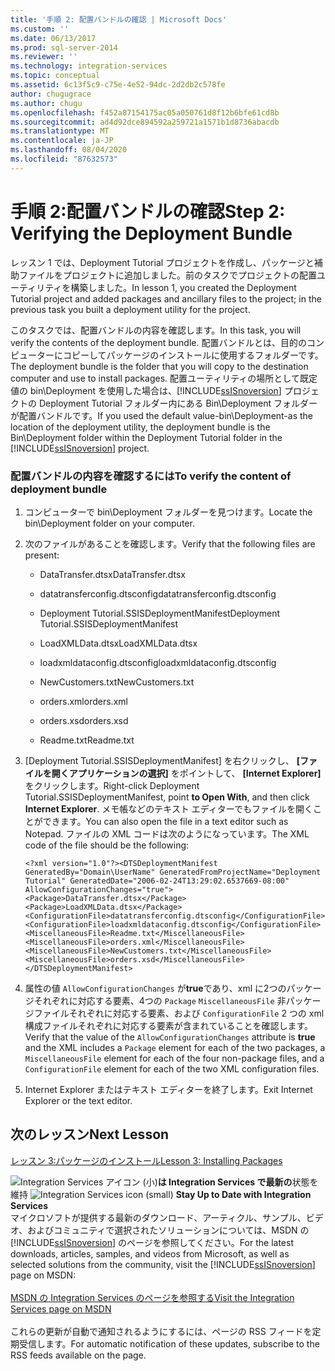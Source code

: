 ```yaml
---
title: '手順 2: 配置バンドルの確認 | Microsoft Docs'
ms.custom: ''
ms.date: 06/13/2017
ms.prod: sql-server-2014
ms.reviewer: ''
ms.technology: integration-services
ms.topic: conceptual
ms.assetid: 6c13f5c9-c75e-4e52-94dc-2d2db2c578fe
author: chugugrace
ms.author: chugu
ms.openlocfilehash: f452a87154175ac05a050761d8f12b6bfe61cd8b
ms.sourcegitcommit: ad4d92dce894592a259721a1571b1d8736abacdb
ms.translationtype: MT
ms.contentlocale: ja-JP
ms.lasthandoff: 08/04/2020
ms.locfileid: "87632573"
---
```

# <a name="step-2-verifying-the-deployment-bundle"></a><span data-ttu-id="2b2a5-102">手順 2:配置バンドルの確認</span><span class="sxs-lookup"><span data-stu-id="2b2a5-102">Step 2: Verifying the Deployment Bundle</span></span>
  <span data-ttu-id="2b2a5-103">レッスン 1 では、Deployment Tutorial プロジェクトを作成し、パッケージと補助ファイルをプロジェクトに追加しました。前のタスクでプロジェクトの配置ユーティリティを構築しました。</span><span class="sxs-lookup"><span data-stu-id="2b2a5-103">In lesson 1, you created the Deployment Tutorial project and added packages and ancillary files to the project; in the previous task you built a deployment utility for the project.</span></span>  
  
 <span data-ttu-id="2b2a5-104">このタスクでは、配置バンドルの内容を確認します。</span><span class="sxs-lookup"><span data-stu-id="2b2a5-104">In this task, you will verify the contents of the deployment bundle.</span></span> <span data-ttu-id="2b2a5-105">配置バンドルとは、目的のコンピューターにコピーしてパッケージのインストールに使用するフォルダーです。</span><span class="sxs-lookup"><span data-stu-id="2b2a5-105">The deployment bundle is the folder that you will copy to the destination computer and use to install packages.</span></span> <span data-ttu-id="2b2a5-106">配置ユーティリティの場所として既定値の bin\Deployment を使用した場合は、[!INCLUDE[ssISnoversion](../includes/ssisnoversion-md.md)] プロジェクトの Deployment Tutorial フォルダー内にある Bin\Deployment フォルダーが配置バンドルです。</span><span class="sxs-lookup"><span data-stu-id="2b2a5-106">If you used the default value-bin\Deployment-as the location of the deployment utility, the deployment bundle is the Bin\Deployment folder within the Deployment Tutorial folder in the [!INCLUDE[ssISnoversion](../includes/ssisnoversion-md.md)] project.</span></span>  
  
### <a name="to-verify-the-content-of-deployment-bundle"></a><span data-ttu-id="2b2a5-107">配置バンドルの内容を確認するには</span><span class="sxs-lookup"><span data-stu-id="2b2a5-107">To verify the content of deployment bundle</span></span>  
  
1.  <span data-ttu-id="2b2a5-108">コンピューターで bin\Deployment フォルダーを見つけます。</span><span class="sxs-lookup"><span data-stu-id="2b2a5-108">Locate the bin\Deployment folder on your computer.</span></span>  
  
2.  <span data-ttu-id="2b2a5-109">次のファイルがあることを確認します。</span><span class="sxs-lookup"><span data-stu-id="2b2a5-109">Verify that the following files are present:</span></span>  
  
    -   <span data-ttu-id="2b2a5-110">DataTransfer.dtsx</span><span class="sxs-lookup"><span data-stu-id="2b2a5-110">DataTransfer.dtsx</span></span>  
  
    -   <span data-ttu-id="2b2a5-111">datatransferconfig.dtsconfig</span><span class="sxs-lookup"><span data-stu-id="2b2a5-111">datatransferconfig.dtsconfig</span></span>  
  
    -   <span data-ttu-id="2b2a5-112">Deployment Tutorial.SSISDeploymentManifest</span><span class="sxs-lookup"><span data-stu-id="2b2a5-112">Deployment Tutorial.SSISDeploymentManifest</span></span>  
  
    -   <span data-ttu-id="2b2a5-113">LoadXMLData.dtsx</span><span class="sxs-lookup"><span data-stu-id="2b2a5-113">LoadXMLData.dtsx</span></span>  
  
    -   <span data-ttu-id="2b2a5-114">loadxmldataconfig.dtsconfig</span><span class="sxs-lookup"><span data-stu-id="2b2a5-114">loadxmldataconfig.dtsconfig</span></span>  
  
    -   <span data-ttu-id="2b2a5-115">NewCustomers.txt</span><span class="sxs-lookup"><span data-stu-id="2b2a5-115">NewCustomers.txt</span></span>  
  
    -   <span data-ttu-id="2b2a5-116">orders.xml</span><span class="sxs-lookup"><span data-stu-id="2b2a5-116">orders.xml</span></span>  
  
    -   <span data-ttu-id="2b2a5-117">orders.xsd</span><span class="sxs-lookup"><span data-stu-id="2b2a5-117">orders.xsd</span></span>  
  
    -   <span data-ttu-id="2b2a5-118">Readme.txt</span><span class="sxs-lookup"><span data-stu-id="2b2a5-118">Readme.txt</span></span>  
  
3.  <span data-ttu-id="2b2a5-119">[Deployment Tutorial.SSISDeploymentManifest] を右クリックし、 **[ファイルを開くアプリケーションの選択]** をポイントして、 **[Internet Explorer]** をクリックします。</span><span class="sxs-lookup"><span data-stu-id="2b2a5-119">Right-click Deployment Tutorial.SSISDeploymentManifest, point **to Open With**, and then click **Internet Explorer**.</span></span> <span data-ttu-id="2b2a5-120">メモ帳などのテキスト エディターでもファイルを開くことができます。</span><span class="sxs-lookup"><span data-stu-id="2b2a5-120">You can also open the file in a text editor such as Notepad.</span></span> <span data-ttu-id="2b2a5-121">ファイルの XML コードは次のようになっています。</span><span class="sxs-lookup"><span data-stu-id="2b2a5-121">The XML code of the file should be the following:</span></span>  
  
     `<?xml version="1.0"?><DTSDeploymentManifest GeneratedBy="Domain\UserName" GeneratedFromProjectName="Deployment Tutorial" GeneratedDate="2006-02-24T13:29:02.6537669-08:00" AllowConfigurationChanges="true"><Package>DataTransfer.dtsx</Package><Package>LoadXMLData.dtsx</Package><ConfigurationFile>datatransferconfig.dtsconfig</ConfigurationFile><ConfigurationFile>loadxmldataconfig.dtsconfig</ConfigurationFile><MiscellaneousFile>Readme.txt</MiscellaneousFile><MiscellaneousFile>orders.xml</MiscellaneousFile><MiscellaneousFile>NewCustomers.txt</MiscellaneousFile><MiscellaneousFile>orders.xsd</MiscellaneousFile></DTSDeploymentManifest>`  
  
4.  <span data-ttu-id="2b2a5-122">属性の値 `AllowConfigurationChanges` が**true**であり、xml に2つのパッケージそれぞれに対応する要素、4つの `Package` `MiscellaneousFile` 非パッケージファイルそれぞれに対応する要素、および `ConfigurationFile` 2 つの xml 構成ファイルそれぞれに対応する要素が含まれていることを確認します。</span><span class="sxs-lookup"><span data-stu-id="2b2a5-122">Verify that the value of the `AllowConfigurationChanges` attribute is **true** and the XML includes a `Package` element for each of the two packages, a `MiscellaneousFile` element for each of the four non-package files, and a `ConfigurationFile` element for each of the two XML configuration files.</span></span>  
  
5.  <span data-ttu-id="2b2a5-123">Internet Explorer またはテキスト エディターを終了します。</span><span class="sxs-lookup"><span data-stu-id="2b2a5-123">Exit Internet Explorer or the text editor.</span></span>  
  
## <a name="next-lesson"></a><span data-ttu-id="2b2a5-124">次のレッスン</span><span class="sxs-lookup"><span data-stu-id="2b2a5-124">Next Lesson</span></span>  
 [<span data-ttu-id="2b2a5-125">レッスン 3:パッケージのインストール</span><span class="sxs-lookup"><span data-stu-id="2b2a5-125">Lesson 3: Installing Packages</span></span>](../integration-services/lesson-3-install-ssis-package.md)  
  
<span data-ttu-id="2b2a5-126">![Integration Services アイコン (小)](media/dts-16.gif "Integration Services のアイコン (小)")**は Integration Services で最新の**状態を維持  </span><span class="sxs-lookup"><span data-stu-id="2b2a5-126">![Integration Services icon (small)](media/dts-16.gif "Integration Services icon (small)")  **Stay Up to Date with Integration Services**</span></span><br /> <span data-ttu-id="2b2a5-127">マイクロソフトが提供する最新のダウンロード、アーティクル、サンプル、ビデオ、およびコミュニティで選択されたソリューションについては、MSDN の [!INCLUDE[ssISnoversion](../includes/ssisnoversion-md.md)] のページを参照してください。</span><span class="sxs-lookup"><span data-stu-id="2b2a5-127">For the latest downloads, articles, samples, and videos from Microsoft, as well as selected solutions from the community, visit the [!INCLUDE[ssISnoversion](../includes/ssisnoversion-md.md)] page on MSDN:</span></span><br /><br /> [<span data-ttu-id="2b2a5-128">MSDN の Integration Services のページを参照する</span><span class="sxs-lookup"><span data-stu-id="2b2a5-128">Visit the Integration Services page on MSDN</span></span>](https://go.microsoft.com/fwlink/?LinkId=136655)<br /><br /> <span data-ttu-id="2b2a5-129">これらの更新が自動で通知されるようにするには、ページの RSS フィードを定期受信します。</span><span class="sxs-lookup"><span data-stu-id="2b2a5-129">For automatic notification of these updates, subscribe to the RSS feeds available on the page.</span></span>  
  
  
